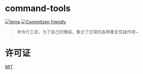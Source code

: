 # command-tools

[![lerna](https://img.shields.io/badge/maintained%20with-lerna-cc00ff.svg)](https://lernajs.io/)
[![Commitizen friendly](https://img.shields.io/badge/commitizen-friendly-brightgreen.svg)](http://commitizen.github.io/cz-cli/)

> 命令行工具，为了自己的懒癌，集合了日常的各种重复性操作吧~

# 许可证

[MIT](./LICENSE)
